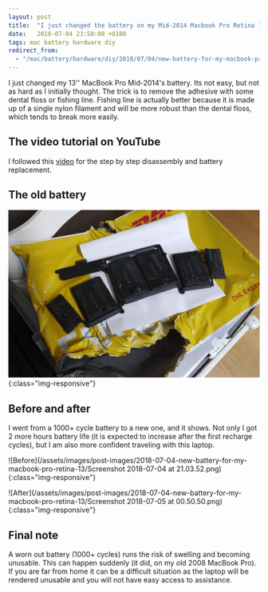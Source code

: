 ```yaml
---
layout: post
title:  "I just changed the battery on my Mid-2014 Macbook Pro Retina 13''"
date:   2018-07-04 23:50:00 +0100
tags: mac battery hardware diy
redirect_from:
  - "/mac/battery/hardware/diy/2018/07/04/new-battery-for-my-macbook-pro-retina-13/"
---
```


I just changed my 13'' MacBook Pro Mid-2014's battery. Its not easy, but not as hard as I initially thought. The trick is to remove the adhesive with some dental floss or fishing line. Fishing line is actually better because it is made up of a single nylon filament and will be more robust than the dental floss, which tends to break more easily.

## The video tutorial on YouTube

I followed this [video](https://www.youtube.com/watch?v=RqbclOdjcsw) for the step by step disassembly and battery replacement.   

## The old battery

![The old battery](/assets/images/post-images/2018-07-04-new-battery-for-my-macbook-pro-retina-13/1.jpg){:class="img-responsive"}

## Before and after

I went from a 1000+ cycle battery to a new one, and it shows. Not only I got 2 more hours battery life (it is expected to increase after the first recharge cycles), but I am also more confident traveling with this laptop.

![Before](/assets/images/post-images/2018-07-04-new-battery-for-my-macbook-pro-retina-13/Screenshot 2018-07-04 at 21.03.52.png){:class="img-responsive"}


![After](/assets/images/post-images/2018-07-04-new-battery-for-my-macbook-pro-retina-13/Screenshot 2018-07-05 at 00.50.50.png){:class="img-responsive"}

## Final note

A worn out battery (1000+ cycles) runs the risk of swelling and becoming unusable. This can happen suddenly (it did, on my old 2008 MacBook Pro). If you are far from home it can be a difficult situation as the laptop will be rendered unusable and you will not have easy access to assistance.

